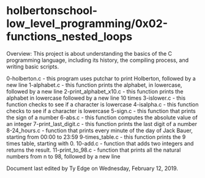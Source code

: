 # holbertonschool-low_level_programming/0x02-functions_nested_loops

Overview: This project is about understanding the basics of the C programming language, including its history, the compiling process, and writing basic scripts.

0-holberton.c - this program uses putchar to print Holberton, followed by a new line
1-alphabet.c - this function prints the alphabet, in lowercase, followed by a new line
2-print_alphabet_x10.c - this function prints the alphabet in lowercase followed by a new line 10 times
3-islower.c - this function checks to see if a character is lowercase
4-isalpha.c - this function checks to see if a character is lowercase
5-sign.c - this function that prints the sign of a number
6-abs.c - this function computes the absolute value of an integer
7-print_last_digit.c - this function prints the last digit of a number
8-24_hours.c - function that prints every minute of the day of Jack Bauer, starting from 00:00 to 23:59
9-times_table.c - this function prints the 9 times table, starting with 0.
10-add.c - function that adds two integers and returns the result.
11-print_to_98.c - function that prints all the natural numbers from n to 98, followed by a new line

Document last edited by Ty Edge on Wednesday, February 12, 2019.

